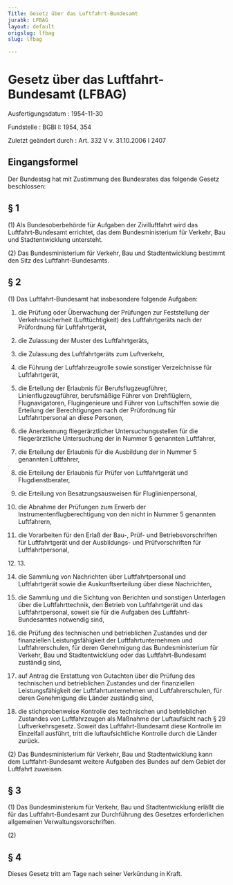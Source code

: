 ```yaml
---
Title: Gesetz über das Luftfahrt-Bundesamt
jurabk: LFBAG
layout: default
origslug: lfbag
slug: lfbag

---
```


# Gesetz über das Luftfahrt-Bundesamt (LFBAG)

Ausfertigungsdatum
:   1954-11-30

Fundstelle
:   BGBl I: 1954, 354

Zuletzt geändert durch
:   Art. 332 V v. 31.10.2006 I 2407


## Eingangsformel

Der Bundestag hat mit Zustimmung des Bundesrates das folgende Gesetz
beschlossen:


## § 1

(1) Als Bundesoberbehörde für Aufgaben der Zivilluftfahrt wird das
Luftfahrt-Bundesamt errichtet, das dem Bundesministerium für Verkehr,
Bau und Stadtentwicklung untersteht.

(2) Das Bundesministerium für Verkehr, Bau und Stadtentwicklung
bestimmt den Sitz des Luftfahrt-Bundesamts.


## § 2

(1) Das Luftfahrt-Bundesamt hat insbesondere folgende Aufgaben:

1.  die Prüfung oder Überwachung der Prüfungen zur Feststellung der
    Verkehrssicherheit (Lufttüchtigkeit) des Luftfahrtgeräts nach der
    Prüfordnung für Luftfahrtgerät,


2.  die Zulassung der Muster des Luftfahrtgeräts,


3.  die Zulassung des Luftfahrtgeräts zum Luftverkehr,


4.  die Führung der Luftfahrzeugrolle sowie sonstiger Verzeichnisse für
    Luftfahrtgerät,


5.  die Erteilung der Erlaubnis für Berufsflugzeugführer,
    Linienflugzeugführer, berufsmäßige Führer von Drehflüglern,
    Flugnavigatoren, Flugingenieure und Führer von Luftschiffen sowie die
    Erteilung der Berechtigungen nach der Prüfordnung für
    Luftfahrtpersonal an diese Personen,


6.  die Anerkennung fliegerärztlicher Untersuchungsstellen für die
    fliegerärztliche Untersuchung der in Nummer 5 genannten Luftfahrer,


7.  die Erteilung der Erlaubnis für die Ausbildung der in Nummer 5
    genannten Luftfahrer,


8.  die Erteilung der Erlaubnis für Prüfer von Luftfahrtgerät und
    Flugdienstberater,


9.  die Erteilung von Besatzungsausweisen für Fluglinienpersonal,


10. die Abnahme der Prüfungen zum Erwerb der Instrumentenflugberechtigung
    von den nicht in Nummer 5 genannten Luftfahrern,


11. die Vorarbeiten für den Erlaß der Bau-, Prüf- und Betriebsvorschriften
    für Luftfahrtgerät und der Ausbildungs- und Prüfvorschriften für
    Luftfahrtpersonal,



12\.
13\.

14. die Sammlung von Nachrichten über Luftfahrtpersonal und Luftfahrtgerät
    sowie die Auskunftserteilung über diese Nachrichten,


15. die Sammlung und die Sichtung von Berichten und sonstigen Unterlagen
    über die Luftfahrttechnik, den Betrieb von Luftfahrtgerät und das
    Luftfahrtpersonal, soweit sie für die Aufgaben des Luftfahrt-
    Bundesamtes notwendig sind,


16. die Prüfung des technischen und betrieblichen Zustandes und der
    finanziellen Leistungsfähigkeit der Luftfahrtunternehmen und
    Luftfahrerschulen, für deren Genehmigung das Bundesministerium für
    Verkehr, Bau und Stadtentwicklung oder das Luftfahrt-Bundesamt
    zuständig sind,


17. auf Antrag die Erstattung von Gutachten über die Prüfung des
    technischen und betrieblichen Zustandes und der finanziellen
    Leistungsfähigkeit der Luftfahrtunternehmen und Luftfahrerschulen, für
    deren Genehmigung die Länder zuständig sind,


18. die stichprobenweise Kontrolle des technischen und betrieblichen
    Zustandes von Luftfahrzeugen als Maßnahme der Luftaufsicht nach § 29
    Luftverkehrsgesetz. Soweit das Luftfahrt-Bundesamt diese Kontrolle im
    Einzelfall ausführt, tritt die luftaufsichtliche Kontrolle durch die
    Länder zurück.




(2) Das Bundesministerium für Verkehr, Bau und Stadtentwicklung kann
dem Luftfahrt-Bundesamt weitere Aufgaben des Bundes auf dem Gebiet der
Luftfahrt zuweisen.


## § 3

(1) Das Bundesministerium für Verkehr, Bau und Stadtentwicklung erläßt
die für das Luftfahrt-Bundesamt zur Durchführung des Gesetzes
erforderlichen allgemeinen Verwaltungsvorschriften.

(2)


## § 4

Dieses Gesetz tritt am Tage nach seiner Verkündung in Kraft.

